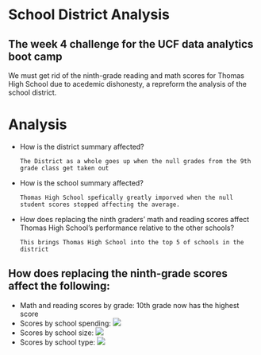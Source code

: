 # School District Analysis

## The week 4 challenge for the UCF data analytics boot camp

We must get rid of the ninth-grade reading and math scores for Thomas High School due to acedemic dishonesty, a repreform the analysis of the school district. 
     
# Analysis
* How is the district summary affected?

      The District as a whole goes up when the null grades from the 9th grade class get taken out
    
    
* How is the school summary affected?

      Thomas High School spefically greatly imporved when the null student scores stopped affecting the average. 
    
    
* How does replacing the ninth graders’ math and reading scores affect Thomas High School’s performance relative to the other schools?

      This brings Thomas High School into the top 5 of schools in the district
    
    
## How does replacing the ninth-grade scores affect the following:
* Math and reading scores by grade: 10th grade now has the highest score
* Scores by school spending: 
![](School_District_Analysis/Resources/Grades_by_spending)
* Scores by school size: 
![](School_District_Analysis/Resources/Grades_by_size)
* Scores by school type: 
![](School_District_Analysis/Resources/Grades_by_type)
